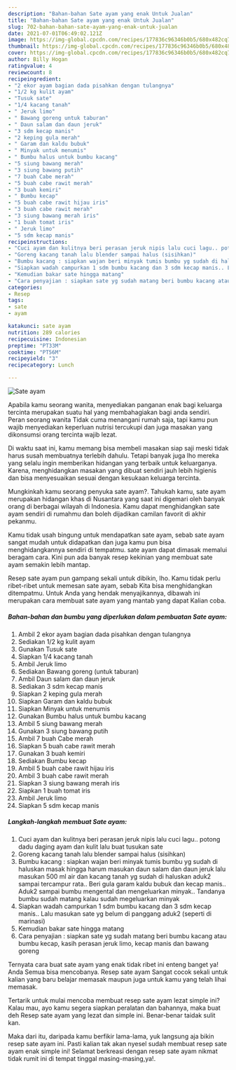 ```yaml
---
description: "Bahan-bahan Sate ayam yang enak Untuk Jualan"
title: "Bahan-bahan Sate ayam yang enak Untuk Jualan"
slug: 702-bahan-bahan-sate-ayam-yang-enak-untuk-jualan
date: 2021-07-01T06:49:02.121Z
image: https://img-global.cpcdn.com/recipes/177836c96346b0b5/680x482cq70/sate-ayam-foto-resep-utama.jpg
thumbnail: https://img-global.cpcdn.com/recipes/177836c96346b0b5/680x482cq70/sate-ayam-foto-resep-utama.jpg
cover: https://img-global.cpcdn.com/recipes/177836c96346b0b5/680x482cq70/sate-ayam-foto-resep-utama.jpg
author: Billy Hogan
ratingvalue: 4
reviewcount: 8
recipeingredient:
- "2 ekor ayam bagian dada pisahkan dengan tulangnya"
- "1/2 kg kulit ayam"
- "Tusuk sate"
- "1/4 kacang tanah"
- " Jeruk limo"
- " Bawang goreng untuk taburan"
- " Daun salam dan daun jeruk"
- "3 sdm kecap manis"
- "2 keping gula merah"
- " Garam dan kaldu bubuk"
- " Minyak untuk menumis"
- " Bumbu halus untuk bumbu kacang"
- "5 siung bawang merah"
- "3 siung bawang putih"
- "7 buah Cabe merah"
- "5 buah cabe rawit merah"
- "3 buah kemiri"
- " Bumbu kecap"
- "5 buah cabe rawit hijau iris"
- "3 buah cabe rawit merah"
- "3 siung bawang merah iris"
- "1 buah tomat iris"
- " Jeruk limo"
- "5 sdm kecap manis"
recipeinstructions:
- "Cuci ayam dan kulitnya beri perasan jeruk nipis lalu cuci lagu.. potong dadu daging ayam dan kulit lalu buat tusukan sate"
- "Goreng kacang tanah lalu blender sampai halus (sisihkan)"
- "Bumbu kacang : siapkan wajan beri minyak tumis bumbu yg sudah di haluskan masak hingga harum masukan daun salam dan daun jeruk lalu masukan 500 ml air dan kacang tanah yg sudah di haluskan aduk2 sampai tercampur rata.. Beri gula garam kaldu bubuk dan kecap manis.. Aduk2 sampai bumbu mengental dan mengeluarkan minyak.. Tandanya bumbu sudah matang kalau sudah megeluarkan minyak"
- "Siapkan wadah campurkan 1 sdm bumbu kacang dan 3 sdm kecap manis.. Lalu masukan sate yg belum di panggang aduk2 (seperti di marinasi)"
- "Kemudian bakar sate hingga matang"
- "Cara penyajian : siapkan sate yg sudah matang beri bumbu kacang atau bumbu kecap, kasih perasan jeruk limo, kecap manis dan bawang goreng"
categories:
- Resep
tags:
- sate
- ayam

katakunci: sate ayam 
nutrition: 289 calories
recipecuisine: Indonesian
preptime: "PT33M"
cooktime: "PT56M"
recipeyield: "3"
recipecategory: Lunch

---
```



![Sate ayam](https://img-global.cpcdn.com/recipes/177836c96346b0b5/680x482cq70/sate-ayam-foto-resep-utama.jpg)

Apabila kamu seorang wanita, menyediakan panganan enak bagi keluarga tercinta merupakan suatu hal yang membahagiakan bagi anda sendiri. Peran seorang  wanita Tidak cuma menangani rumah saja, tapi kamu pun wajib menyediakan keperluan nutrisi tercukupi dan juga masakan yang dikonsumsi orang tercinta wajib lezat.

Di waktu  saat ini, kamu memang bisa membeli masakan siap saji meski tidak harus susah membuatnya terlebih dahulu. Tetapi banyak juga lho mereka yang selalu ingin memberikan hidangan yang terbaik untuk keluarganya. Karena, menghidangkan masakan yang dibuat sendiri jauh lebih higienis dan bisa menyesuaikan sesuai dengan kesukaan keluarga tercinta. 



Mungkinkah kamu seorang penyuka sate ayam?. Tahukah kamu, sate ayam merupakan hidangan khas di Nusantara yang saat ini digemari oleh banyak orang di berbagai wilayah di Indonesia. Kamu dapat menghidangkan sate ayam sendiri di rumahmu dan boleh dijadikan camilan favorit di akhir pekanmu.

Kamu tidak usah bingung untuk mendapatkan sate ayam, sebab sate ayam sangat mudah untuk didapatkan dan juga kamu pun bisa menghidangkannya sendiri di tempatmu. sate ayam dapat dimasak memalui beragam cara. Kini pun ada banyak resep kekinian yang membuat sate ayam semakin lebih mantap.

Resep sate ayam pun gampang sekali untuk dibikin, lho. Kamu tidak perlu ribet-ribet untuk memesan sate ayam, sebab Kita bisa menghidangkan ditempatmu. Untuk Anda yang hendak menyajikannya, dibawah ini merupakan cara membuat sate ayam yang mantab yang dapat Kalian coba.

<!--inarticleads1-->

##### Bahan-bahan dan bumbu yang diperlukan dalam pembuatan Sate ayam:

1. Ambil 2 ekor ayam bagian dada pisahkan dengan tulangnya
1. Sediakan 1/2 kg kulit ayam
1. Gunakan Tusuk sate
1. Siapkan 1/4 kacang tanah
1. Ambil  Jeruk limo
1. Sediakan  Bawang goreng (untuk taburan)
1. Ambil  Daun salam dan daun jeruk
1. Sediakan 3 sdm kecap manis
1. Siapkan 2 keping gula merah
1. Siapkan  Garam dan kaldu bubuk
1. Siapkan  Minyak untuk menumis
1. Gunakan  Bumbu halus untuk bumbu kacang
1. Ambil 5 siung bawang merah
1. Gunakan 3 siung bawang putih
1. Ambil 7 buah Cabe merah
1. Siapkan 5 buah cabe rawit merah
1. Gunakan 3 buah kemiri
1. Sediakan  Bumbu kecap
1. Ambil 5 buah cabe rawit hijau iris
1. Ambil 3 buah cabe rawit merah
1. Siapkan 3 siung bawang merah iris
1. Siapkan 1 buah tomat iris
1. Ambil  Jeruk limo
1. Siapkan 5 sdm kecap manis




<!--inarticleads2-->

##### Langkah-langkah membuat Sate ayam:

1. Cuci ayam dan kulitnya beri perasan jeruk nipis lalu cuci lagu.. potong dadu daging ayam dan kulit lalu buat tusukan sate
1. Goreng kacang tanah lalu blender sampai halus (sisihkan)
1. Bumbu kacang : siapkan wajan beri minyak tumis bumbu yg sudah di haluskan masak hingga harum masukan daun salam dan daun jeruk lalu masukan 500 ml air dan kacang tanah yg sudah di haluskan aduk2 sampai tercampur rata.. Beri gula garam kaldu bubuk dan kecap manis.. Aduk2 sampai bumbu mengental dan mengeluarkan minyak.. Tandanya bumbu sudah matang kalau sudah megeluarkan minyak
1. Siapkan wadah campurkan 1 sdm bumbu kacang dan 3 sdm kecap manis.. Lalu masukan sate yg belum di panggang aduk2 (seperti di marinasi)
1. Kemudian bakar sate hingga matang
1. Cara penyajian : siapkan sate yg sudah matang beri bumbu kacang atau bumbu kecap, kasih perasan jeruk limo, kecap manis dan bawang goreng




Ternyata cara buat sate ayam yang enak tidak ribet ini enteng banget ya! Anda Semua bisa mencobanya. Resep sate ayam Sangat cocok sekali untuk kalian yang baru belajar memasak maupun juga untuk kamu yang telah lihai memasak.

Tertarik untuk mulai mencoba membuat resep sate ayam lezat simple ini? Kalau mau, ayo kamu segera siapkan peralatan dan bahannya, maka buat deh Resep sate ayam yang lezat dan simple ini. Benar-benar taidak sulit kan. 

Maka dari itu, daripada kamu berfikir lama-lama, yuk langsung aja bikin resep sate ayam ini. Pasti kalian tak akan nyesel sudah membuat resep sate ayam enak simple ini! Selamat berkreasi dengan resep sate ayam nikmat tidak rumit ini di tempat tinggal masing-masing,ya!.

